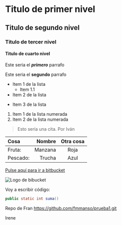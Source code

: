 # Titulo de primer nivel

## Titulo de segundo nivel

### Titulo de tercer nivel

#### Titulo de cuarto nivel
Este seria el ***primero*** parrafo

Este seria el __segundo__ parrafo

- Item 1 de la lista
    - Item 1.1
- Item 2 de la lista
* Item 3 de la lista

1. Item 1 de la lista numerada
2. Item 2 de la lista numerada

> Esto sería una cita. Por Iván

|Cosa    |Nombre |Otra cosa|
|:-----   |-----: |:-----: |
|Fruta:  |Manzana|Roja     |
|Pescado:|Trucha |Azul     |

[Pulse aquí para ir a bitbucket](https://bitbucket.org)

![Logo de bibucket]()

Voy a escribir código:
```java
public static int suma()
```

Repo de Fran
https://github.com/fmmanso/prueba1.git


Irene